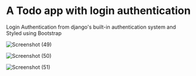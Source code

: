 # A Todo app with login authentication
 
Login Authentication from django's built-in authentication system and 
Styled using Bootstrap

![Screenshot (49)](https://user-images.githubusercontent.com/65070442/97079691-c2018000-1613-11eb-8e6a-59ac383e9dbe.png)

![Screenshot (50)](https://user-images.githubusercontent.com/65070442/97079692-c29a1680-1613-11eb-9bd4-26d90f51901f.png)

![Screenshot (51)](https://user-images.githubusercontent.com/65070442/97079873-ddb95600-1614-11eb-845a-2856165302d3.png)
